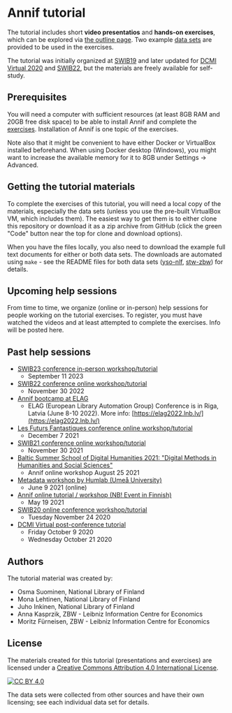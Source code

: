 # Annif tutorial

The tutorial includes short **video presentatios** and **hands-on exercises**, which 
can be explored via [the outline page](exercises/README.md). 
Two example [data sets](data-sets) are provided to be used in the exercises.

The tutorial was initially organized at
[SWIB19](http://swib.org/swib19/programme.html) 
and later updated for 
[DCMI Virtual 2020](http://dublincore.org/conferences/2020/)
and [SWIB22](https://swib.org/swib22/programme.html),
but the materials are freely available for self-study.

## Prerequisites

You will need a computer with sufficient resources (at least 8GB RAM and 20GB free disk space) to be
able to install Annif and complete the [exercises](exercises). Installation of Annif is one topic of the exercises.

Note also that it might be convenient to have either Docker or VirtualBox
installed beforehand.  When using Docker desktop (Windows), you
might want to increase the available memory for it to 8GB under Settings ->
Advanced.

## Getting the tutorial materials

To complete the exercises of this tutorial, you will need a local copy of the materials,
especially the data sets (unless you use the pre-built VirtualBox VM, which
includes them).  The easiest way to get them is to either clone this
repository or download it as a zip archive from GitHub (click the green "Code" button near the top for clone and download options).

When you have the files locally, you also need to download the example
full text documents for either or both data sets. The downloads are automated using
`make` - see the README files for both data sets
([yso-nlf](data-sets/yso-nlf), [stw-zbw](data-sets/stw-zbw)) for details.

## Upcoming help sessions

From time to time, we organize (online or in-person) help sessions for people working on the tutorial exercises. To register, you must have watched the videos and at least attempted to complete the exercises. Info will be posted here.


## Past help sessions
 * [SWIB23 conference in-person workshop/tutorial](https://swib.org/swib23/programme.html)
   * September 11 2023
* [SWIB22 conference online workshop/tutorial](https://swib.org/swib22/)
  * November 30 2022
* [Annif bootcamp at ELAG](https://elag2022.lnb.lv/programme/bootcamps/#Osma_Suominen)
  * ELAG (European Library Automation Group) Conference is in Riga, Latvia (June 8-10 2022). More info: [https://elag2022.lnb.lv/](https://elag2022.lnb.lv/)
* [Les Futurs Fantastiques conference online workshop/tutorial](https://bnf-fr.zoom.us/meeting/register/tJ0vd-qsqTgvGdIOkl2aw4aJl3bOZ--x6zUm)
  * December 7 2021
* [SWIB21 conference online workshop/tutorial](https://swib.org/swib21/programme.html#abs104)
  * November 30 2021 
* [Baltic Summer School of Digital Humanities 2021: "Digital Methods in Humanities and Social Sciences"](https://www.nlib.ee/et/digital-humanities-tallinn-2021)
  * Annif online workshop August 25 2021     
* [Metadata workshop by Humlab (Umeå University)](https://www.umu.se/en/events/metadata-workshop_10407034/)
  * June 9 2021 (online)
* [Annif online tutorial / workshop (NB! Event in Finnish)](https://www.kiwi.fi/x/FwW5D)
  * May 19 2021 
* [SWIB20 online conference workshop/tutorial](https://swib.org/swib20/programme.html#abs05)
  * Tuesday November 24 2020 
* [DCMI Virtual post-conference tutorial](https://www.dublincore.org/news/2020/09-11-tutorial-on-automated-subject-indexing-with-annif/)
  * Friday October 9 2020 
  * Wednesday October 21 2020



## Authors

The tutorial material was created by:

* Osma Suominen, National Library of Finland
* Mona Lehtinen, National Library of Finland
* Juho Inkinen, National Library of Finland
* Anna Kasprzik, ZBW - Leibniz Information Centre for Economics
* Moritz Fürneisen, ZBW - Leibniz Information Centre for Economics

## License

The materials created for this tutorial (presentations and exercises) are
licensed under a [Creative Commons Attribution 4.0 International License][cc-by].

[![CC BY 4.0][cc-by-image]][cc-by]

The data sets were collected from other sources and have their own
licensing; see each individual data set for details.

[cc-by]: http://creativecommons.org/licenses/by/4.0/
[cc-by-image]: https://i.creativecommons.org/l/by/4.0/88x31.png
